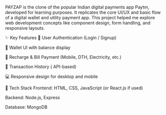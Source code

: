 PAYZAP is the clone of the popular Indian digital payments app Paytm, developed for learning purposes. It replicates the core UI/UX and basic flow of a digital wallet and utility payment app. This project helped me explore web development concepts like component design, form handling, and responsive layouts.

✨ Key Features
🔐 User Authentication (Login / Signup)

💼 Wallet UI with balance display

📲 Recharge & Bill Payment (Mobile, DTH, Electricity, etc.)

📜 Transaction History ( API-based)

💻 Responsive design for desktop and mobile


🧰 Tech Stack
Frontend: HTML, CSS, JavaScript (or React.js if used)

Backend: Node.js, Express 

Database: MongoDB
